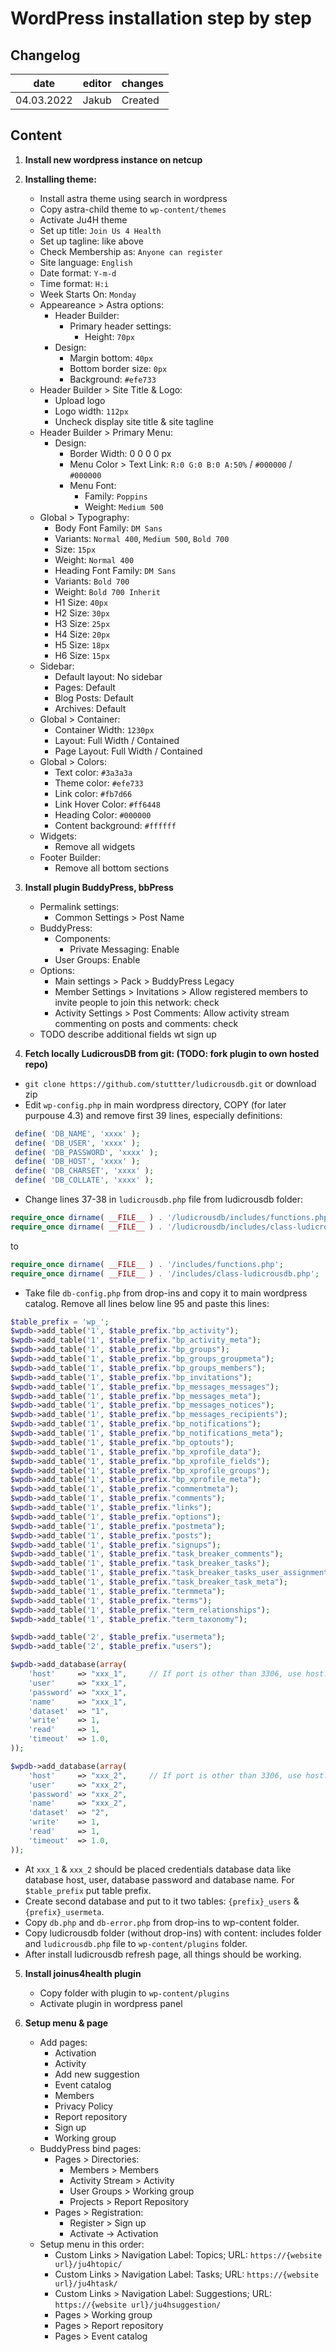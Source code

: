 # WordPress installation step by step
## Changelog

| date       | editor  | changes                                       |
| ---------- | ------- | --------------------------------------------- |
| 04.03.2022 | Jakub   | Created                                       | 

## Content
1. **Install new wordpress instance on netcup**

2. **Installing theme:**
   * Install astra theme using search in wordpress
   * Copy astra-child theme to `wp-content/themes`
   * Activate Ju4H theme
   * Set up title: `Join Us 4 Health`
   * Set up tagline: like above
   * Check Membership as: `Anyone can register`
   * Site language: `English`
   * Date format: `Y-m-d`
   * Time format: `H:i`
   * Week Starts On: `Monday`
   * Appeareance > Astra options:
     * Header Builder:
       * Primary header settings:
         * Height: `70px`
     * Design:
       * Margin bottom: `40px`
       * Bottom border size: `0px`
       * Background: `#efe733`
   * Header Builder > Site Title & Logo:
     * Upload logo
     * Logo width: `112px`
     * Uncheck display site title & site tagline
   * Header Builder > Primary Menu:
     * Design: 
       * Border Width: 0 0 0 0 px
       * Menu Color > Text Link: `R:0 G:0 B:0 A:50%` / `#000000` / `#000000`
       * Menu Font:
         * Family: `Poppins`
         * Weight: `Medium 500`
   * Global > Typography:
     * Body Font Family: `DM Sans`
     * Variants: `Normal 400`, `Medium 500`, `Bold 700`
     * Size: `15px`
     * Weight: `Normal 400`
     * Heading Font Family: `DM Sans`
     * Variants: `Bold 700`
     * Weight: `Bold 700 Inherit`
     * H1 Size: `40px`
     * H2 Size: `30px`
     * H3 Size: `25px`
     * H4 Size: `20px`
     * H5 Size: `18px`
     * H6 Size: `15px`
   * Sidebar:
     * Default layout: No sidebar
     * Pages: Default
     * Blog Posts: Default
     * Archives: Default
   * Global > Container:
     * Container Width: `1230px`
     * Layout: Full Width / Contained
     * Page Layout: Full Width / Contained
   * Global > Colors:
     * Text color: `#3a3a3a`
     * Theme color: `#efe733`
     * Link color: `#fb7d66`
     * Link Hover Color: `#ff6448`
     * Heading Color: `#000000`
     * Content background: `#ffffff`
   * Widgets:
     * Remove all widgets
   * Footer Builder:
     * Remove all bottom sections
 
3. **Install plugin BuddyPress, bbPress**
   * Permalink settings:
     * Common Settings > Post Name
   * BuddyPress:
     * Components:
       * Private Messaging: Enable
     * User Groups: Enable
   * Options:
     * Main settings > Pack > BuddyPress Legacy
     * Member Settings > Invitations > Allow registered members to invite people to join this network: check
     * Activity Settings > Post Comments:  Allow activity stream commenting on posts and comments: check
   * TODO describe additional fields wt sign up
 
4. **Fetch locally LudicrousDB from git: (TODO: fork plugin to own hosted repo)**
* `git clone https://github.com/stuttter/ludicrousdb.git` or download zip
* Edit `wp-config.php` in main wordpress directory, COPY (for later purpouse 4.3) and remove first 39 lines, especially definitions:
```php
 define( 'DB_NAME', 'xxxx' );
 define( 'DB_USER', 'xxxx' );
 define( 'DB_PASSWORD', 'xxxx' );
 define( 'DB_HOST', 'xxxx' );
 define( 'DB_CHARSET', 'xxxx' );
 define( 'DB_COLLATE', 'xxxx' );
 ```
* Change lines 37-38 in `ludicrousdb.php` file from ludicrousdb folder:
```php
require_once dirname( __FILE__ ) . '/ludicrousdb/includes/functions.php';
require_once dirname( __FILE__ ) . '/ludicrousdb/includes/class-ludicrousdb.php';
```

to

```php
require_once dirname( __FILE__ ) . '/includes/functions.php';
require_once dirname( __FILE__ ) . '/includes/class-ludicrousdb.php';
```
* Take file `db-config.php` from drop-ins and copy it to main wordpress catalog. Remove all lines below line 95 and paste this lines:
```php
$table_prefix = 'wp_';
$wpdb->add_table('1', $table_prefix."bp_activity");
$wpdb->add_table('1', $table_prefix."bp_activity_meta");
$wpdb->add_table('1', $table_prefix."bp_groups");
$wpdb->add_table('1', $table_prefix."bp_groups_groupmeta");
$wpdb->add_table('1', $table_prefix."bp_groups_members");
$wpdb->add_table('1', $table_prefix."bp_invitations");
$wpdb->add_table('1', $table_prefix."bp_messages_messages");
$wpdb->add_table('1', $table_prefix."bp_messages_meta");
$wpdb->add_table('1', $table_prefix."bp_messages_notices");
$wpdb->add_table('1', $table_prefix."bp_messages_recipients");
$wpdb->add_table('1', $table_prefix."bp_notifications");
$wpdb->add_table('1', $table_prefix."bp_notifications_meta");
$wpdb->add_table('1', $table_prefix."bp_optouts");
$wpdb->add_table('1', $table_prefix."bp_xprofile_data");
$wpdb->add_table('1', $table_prefix."bp_xprofile_fields");
$wpdb->add_table('1', $table_prefix."bp_xprofile_groups");
$wpdb->add_table('1', $table_prefix."bp_xprofile_meta");
$wpdb->add_table('1', $table_prefix."commentmeta");
$wpdb->add_table('1', $table_prefix."comments");
$wpdb->add_table('1', $table_prefix."links");
$wpdb->add_table('1', $table_prefix."options");
$wpdb->add_table('1', $table_prefix."postmeta");
$wpdb->add_table('1', $table_prefix."posts");
$wpdb->add_table('1', $table_prefix."signups");
$wpdb->add_table('1', $table_prefix."task_breaker_comments");
$wpdb->add_table('1', $table_prefix."task_breaker_tasks");
$wpdb->add_table('1', $table_prefix."task_breaker_tasks_user_assignment");
$wpdb->add_table('1', $table_prefix."task_breaker_task_meta");
$wpdb->add_table('1', $table_prefix."termmeta");
$wpdb->add_table('1', $table_prefix."terms");
$wpdb->add_table('1', $table_prefix."term_relationships");
$wpdb->add_table('1', $table_prefix."term_taxonomy");

$wpdb->add_table('2', $table_prefix."usermeta");
$wpdb->add_table('2', $table_prefix."users");

$wpdb->add_database(array(
	'host'     => "xxx_1",     // If port is other than 3306, use host:port.
	'user'     => "xxx_1",
	'password' => "xxx_1",
	'name'     => "xxx_1",
	'dataset'  => "1",
	'write'    => 1,
    'read'     => 1,
    'timeout'  => 1.0,
));

$wpdb->add_database(array(
	'host'     => "xxx_2",     // If port is other than 3306, use host:port.
	'user'     => "xxx_2",
	'password' => "xxx_2",
	'name'     => "xxx_2",
	'dataset'  => "2",
	'write'    => 1,
    'read'     => 1,
    'timeout'  => 1.0,
));
```

* At `xxx_1` & `xxx_2` should be placed credentials database data like database host, user, database password and database name. For `$table_prefix` put table prefix.
* Create second database and put to it two tables: `{prefix}_users` & `{prefix}_usermeta`.
* Copy `db.php` and `db-error.php` from drop-ins to wp-content folder.
* Copy ludicrousdb folder (without drop-ins) with content: includes folder and `ludicrousdb.php` file to `wp-content/plugins` folder.
* After install ludicrousdb refresh page, all things should be working.

5. **Install joinus4health plugin**

   * Copy folder with plugin to `wp-content/plugins` 
   * Activate plugin in wordpress panel

6. **Setup menu & page**
   * Add pages:
     * Activation
     * Activity
     * Add new suggestion
     * Event catalog
     * Members
     * Privacy Policy
     * Report repository
     * Sign up
     * Working group
   * BuddyPress bind pages:
     * Pages > Directories:
       * Members > Members
       * Activity Stream > Activity
       * User Groups > Working group
       * Projects > Report Repository
     * Pages > Registration:
       * Register > Sign up
       * Activate -> Activation
   * Setup menu in this order:
     * Custom Links > Navigation Label: Topics; URL: `https://{website url}/ju4htopic/`
     * Custom Links > Navigation Label: Tasks; URL: `https://{website url}/ju4htask/`
     * Custom Links > Navigation Label: Suggestions; URL: `https://{website url}/ju4hsuggestion/`
     * Pages > Working group
     * Pages > Report repository
     * Pages > Event catalog
